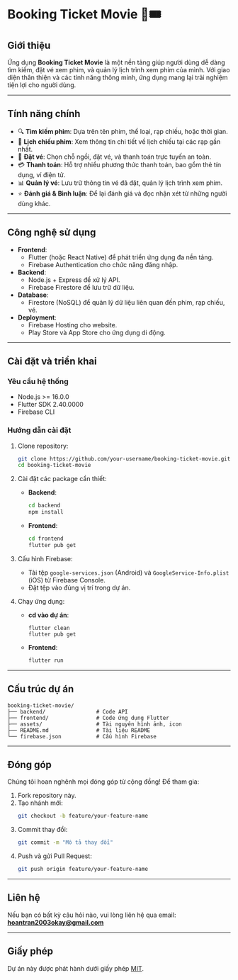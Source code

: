 # Booking Ticket Movie 🎥🎟️

## Giới thiệu

Ứng dụng **Booking Ticket Movie** là một nền tảng giúp người dùng dễ dàng tìm kiếm, đặt vé xem phim, và quản lý lịch trình xem phim của mình. Với giao diện thân thiện và các tính năng thông minh, ứng dụng mang lại trải nghiệm tiện lợi cho người dùng.

---

## Tính năng chính

- 🔍 **Tìm kiếm phim**: Dựa trên tên phim, thể loại, rạp chiếu, hoặc thời gian.
- 📅 **Lịch chiếu phim**: Xem thông tin chi tiết về lịch chiếu tại các rạp gần nhất.
- 🛒 **Đặt vé**: Chọn chỗ ngồi, đặt vé, và thanh toán trực tuyến an toàn.
- 💳 **Thanh toán**: Hỗ trợ nhiều phương thức thanh toán, bao gồm thẻ tín dụng, ví điện tử.
- 📊 **Quản lý vé**: Lưu trữ thông tin vé đã đặt, quản lý lịch trình xem phim.
- ⭐ **Đánh giá & Bình luận**: Để lại đánh giá và đọc nhận xét từ những người dùng khác.

---

## Công nghệ sử dụng

- **Frontend**:
  - Flutter (hoặc React Native) để phát triển ứng dụng đa nền tảng.
  - Firebase Authentication cho chức năng đăng nhập.
- **Backend**:
  - Node.js + Express để xử lý API.
  - Firebase Firestore để lưu trữ dữ liệu.
- **Database**:
  - Firestore (NoSQL) để quản lý dữ liệu liên quan đến phim, rạp chiếu, vé.
- **Deployment**:
  - Firebase Hosting cho website.
  - Play Store và App Store cho ứng dụng di động.

---

## Cài đặt và triển khai

### Yêu cầu hệ thống

- Node.js >= 16.0.0
- Flutter SDK 2.40.0000
- Firebase CLI

### Hướng dẫn cài đặt

1. Clone repository:
   ```bash
   git clone https://github.com/your-username/booking-ticket-movie.git
   cd booking-ticket-movie
   ```

2. Cài đặt các package cần thiết:
   - **Backend**:
     ```bash
     cd backend
     npm install
     ```
   - **Frontend**:
     ```bash
     cd frontend
     flutter pub get
     ```

3. Cấu hình Firebase:
   - Tải tệp `google-services.json` (Android) và `GoogleService-Info.plist` (iOS) từ Firebase Console.
   - Đặt tệp vào đúng vị trí trong dự án.

4. Chạy ứng dụng:
   - **cd vào dự án**:
     ```cd
     flutter clean 
     flutter pub get
     ```
   - **Frontend**:
     ```bash
     flutter run
     ```

---

## Cấu trúc dự án

```plaintext
booking-ticket-movie/
├── backend/                # Code API
├── frontend/               # Code ứng dụng Flutter
├── assets/                 # Tài nguyên hình ảnh, icon
├── README.md               # Tài liệu README
└── firebase.json           # Cấu hình Firebase
```

---

## Đóng góp

Chúng tôi hoan nghênh mọi đóng góp từ cộng đồng! Để tham gia:

1. Fork repository này.
2. Tạo nhánh mới:
   ```bash
   git checkout -b feature/your-feature-name
   ```
3. Commit thay đổi:
   ```bash
   git commit -m "Mô tả thay đổi"
   ```
4. Push và gửi Pull Request:
   ```bash
   git push origin feature/your-feature-name
   ```

---

## Liên hệ

Nếu bạn có bất kỳ câu hỏi nào, vui lòng liên hệ qua email: **hoantran2003okay@gmail.com**

---

## Giấy phép

Dự án này được phát hành dưới giấy phép [MIT](LICENSE).
